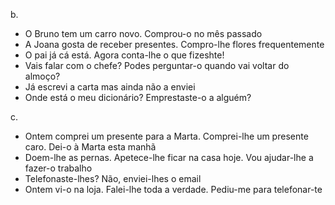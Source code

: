 b.
- O Bruno tem um carro novo. Comprou-o no mês passado
- A Joana gosta de receber presentes. Compro-lhe flores frequentemente
- O pai já cá está. Agora conta-lhe o que fizeshte!
- Vais falar com o chefe? Podes perguntar-o quando vai voltar do almoço?
- Já escrevi a carta mas ainda não a enviei
- Onde está o meu dicionário? Emprestaste-o a alguém?

c.
- Ontem comprei um presente para a Marta. Comprei-lhe um presente caro. Dei-o à Marta esta manhã
- Doem-lhe as pernas. Apetece-lhe ficar na casa hoje. Vou ajudar-lhe a fazer-o trabalho
- Telefonaste-lhes? Não, enviei-lhes o email
- Ontem vi-o na loja. Falei-lhe toda a verdade. Pediu-me para telefonar-te